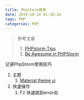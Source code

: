```yaml
---
title: PhpStorm使用
date: 2019-10-14 01:30:24
tags: PHP
categories: PHP
---
```

> 参考文章
> 1. [PHPstorm Tips](https://phpstorm.tips/tips/)
> 2. [Be Awesome in PHPStorm](https://www.bilibili.com/video/av40212757?from=search&seid=9863044042153804342)

记录PhpStorm使用技巧

<!--more-->

1. 主题
    1. [Material theme ui](http://plugins.jetbrains.com/plugin/8006-material-theme-ui)
2. 快速操作
    1. F2 快速跳到error处